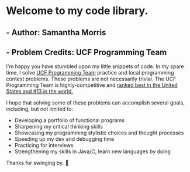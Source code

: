 # Welcome to my code library.
## - Author: Samantha Morris
## - Problem Credits: UCF Programming Team

I'm happy you have stumbled upon my little snippets of code. In my spare time, I solve [UCF Programming Team](https://lpc.ucfprogrammingteam.org/index.php/past-contests/past-problem-sets) 
practice and local programming contest problems. These problems are not necessarily trivial. The UCF Programming Team is highly-competitive and [ranked best in the United States and #13 in the world.](http://today.ucf.edu/ucf-wins-national-computer-programming-championship-places-13th-world/)

I hope that solving some of these problems can accomplish several goals, including, but not limited to: 
- Developing a portfolio of functional programs
- Sharpening my critical thinking skills
- Showcasing my programming stylistic choices and thought processes 
- Speeding up my dev and debugging time
- Practicing for interviews
- Strengthening my skills in Java/C, learn new languages by doing 

Thanks for swinging by. :sparkling_heart: